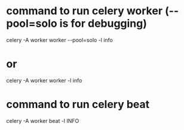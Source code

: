 # command to run celery worker (--pool=solo is for debugging)
celery -A worker worker --pool=solo -l info
# or
celery -A worker worker -l info


# command to run celery beat
celery -A worker beat -l INFO